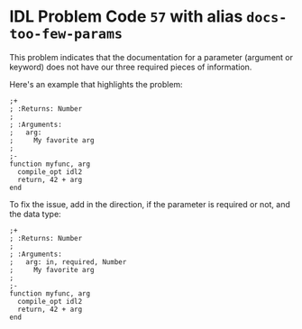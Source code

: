 # IDL Problem Code `57` with alias `docs-too-few-params`

<!--@include: ./severity/disable_problem.md-->

<!--@include: ./severity/docs_error.md-->

This problem indicates that the documentation for a parameter (argument or keyword) does not have our three required pieces of information.

Here's an example that highlights the problem:

```idl{5}
;+
; :Returns: Number
;
; :Arguments:
;   arg:
;     My favorite arg
;
;-
function myfunc, arg
  compile_opt idl2
  return, 42 + arg
end
```

To fix the issue, add in the direction, if the parameter is required or not, and the data type:

```idl{5}
;+
; :Returns: Number
;
; :Arguments:
;   arg: in, required, Number
;     My favorite arg
;
;-
function myfunc, arg
  compile_opt idl2
  return, 42 + arg
end
```

